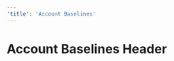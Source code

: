 ```yaml
---
'title': 'Account Baselines'
---
```


# Account Baselines Header


<!-- ##DOCS-SOURCER-START
{"sourcePlugin":"Local File Copier","hash":"897c9fb806bab05d78544c56ae229d0b"}
##DOCS-SOURCER-END -->

